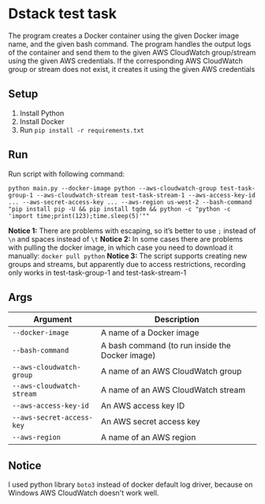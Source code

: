 # Dstack test task

The program creates a Docker container using the given Docker image name, and the given bash command.
The program handles the output logs of the container and send them to the given AWS CloudWatch group/stream
using the given AWS credentials. If the corresponding AWS CloudWatch group or stream does not exist,
it creates it using the given AWS credentials

## Setup

1. Install Python
2. Install Docker
3. Run `pip install -r requirements.txt` 

## Run

Run script with following command:

`python main.py --docker-image python --aws-cloudwatch-group test-task-group-1 --aws-cloudwatch-stream test-task-stream-1 --aws-access-key-id ... --aws-secret-access-key ... --aws-region us-west-2 --bash-command "pip install pip -U && pip install tqdm && python -c "python -c 'import time;print(123);time.sleep(5)'""`

**Notice 1:** There are problems with escaping, so it’s better to use `;` instead of `\n` and spaces instead of `\t`
**Notice 2:** In some cases there are problems with pulling the docker image, in which case you need to download 
it manually: `docker pull python`
**Notice 3:** The script supports creating new groups and streams, but apparently due to access restrictions, recording 
only works in test-task-group-1 and test-task-stream-1

## Args

| Argument                  | Description                                     |
|---------------------------|-------------------------------------------------|
| `--docker-image`          | A name of a Docker image                        |
| `--bash-command`          | A bash command (to run inside the Docker image) |
| `--aws-cloudwatch-group`  | A name of an AWS CloudWatch group               |
| `--aws-cloudwatch-stream` | A name of an AWS CloudWatch stream              |
| `--aws-access-key-id`     | An AWS access key ID                            |
| `--aws-secret-access-key` | An AWS secret access key                        |
| `--aws-region`            | A name of an AWS region                         |


## Notice

I used python library `boto3` instead of docker default log driver,
because on Windows AWS CloudWatch doesn't work well.